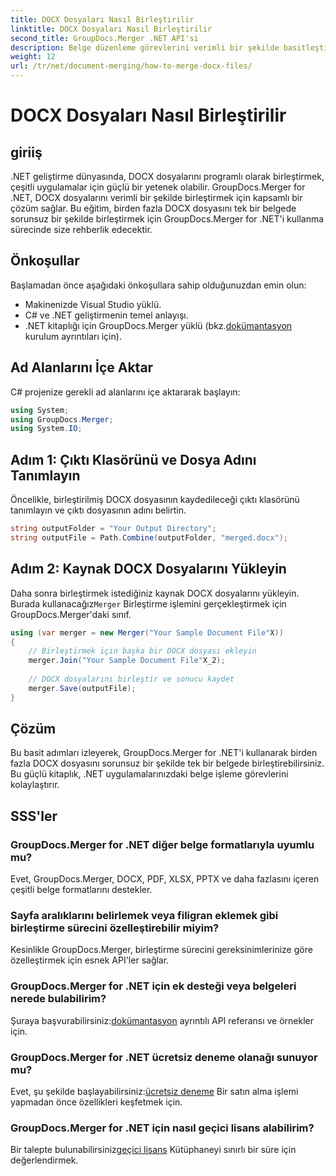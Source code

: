 ```yaml
---
title: DOCX Dosyaları Nasıl Birleştirilir
linktitle: DOCX Dosyaları Nasıl Birleştirilir
second_title: GroupDocs.Merger .NET API'si
description: Belge düzenleme görevlerini verimli bir şekilde basitleştirerek, GroupDocs.Merger'ı kullanarak DOCX dosyalarını .NET'te programlı olarak nasıl birleştireceğinizi öğrenin.
weight: 12
url: /tr/net/document-merging/how-to-merge-docx-files/
---
```


# DOCX Dosyaları Nasıl Birleştirilir

## giriiş
.NET geliştirme dünyasında, DOCX dosyalarını programlı olarak birleştirmek, çeşitli uygulamalar için güçlü bir yetenek olabilir. GroupDocs.Merger for .NET, DOCX dosyalarını verimli bir şekilde birleştirmek için kapsamlı bir çözüm sağlar. Bu eğitim, birden fazla DOCX dosyasını tek bir belgede sorunsuz bir şekilde birleştirmek için GroupDocs.Merger for .NET'i kullanma sürecinde size rehberlik edecektir.
## Önkoşullar
Başlamadan önce aşağıdaki önkoşullara sahip olduğunuzdan emin olun:
- Makinenizde Visual Studio yüklü.
- C# ve .NET geliştirmenin temel anlayışı.
-  .NET kitaplığı için GroupDocs.Merger yüklü (bkz.[dokümantasyon](https://tutorials.groupdocs.com/merger/net/) kurulum ayrıntıları için).

## Ad Alanlarını İçe Aktar
C# projenize gerekli ad alanlarını içe aktararak başlayın:
```csharp
using System; 
using GroupDocs.Merger;
using System.IO;
```
## Adım 1: Çıktı Klasörünü ve Dosya Adını Tanımlayın
Öncelikle, birleştirilmiş DOCX dosyasının kaydedileceği çıktı klasörünü tanımlayın ve çıktı dosyasının adını belirtin.
```csharp
string outputFolder = "Your Output Directory";
string outputFile = Path.Combine(outputFolder, "merged.docx");
```
## Adım 2: Kaynak DOCX Dosyalarını Yükleyin
Daha sonra birleştirmek istediğiniz kaynak DOCX dosyalarını yükleyin. Burada kullanacağız`Merger` Birleştirme işlemini gerçekleştirmek için GroupDocs.Merger'daki sınıf.
```csharp
using (var merger = new Merger("Your Sample Document File"X))
{
    // Birleştirmek için başka bir DOCX dosyası ekleyin
    merger.Join("Your Sample Document File"X_2);
    
    // DOCX dosyalarını birleştir ve sonucu kaydet
    merger.Save(outputFile);
}
```

## Çözüm
Bu basit adımları izleyerek, GroupDocs.Merger for .NET'i kullanarak birden fazla DOCX dosyasını sorunsuz bir şekilde tek bir belgede birleştirebilirsiniz. Bu güçlü kitaplık, .NET uygulamalarınızdaki belge işleme görevlerini kolaylaştırır.
## SSS'ler
### GroupDocs.Merger for .NET diğer belge formatlarıyla uyumlu mu?
Evet, GroupDocs.Merger, DOCX, PDF, XLSX, PPTX ve daha fazlasını içeren çeşitli belge formatlarını destekler.
### Sayfa aralıklarını belirlemek veya filigran eklemek gibi birleştirme sürecini özelleştirebilir miyim?
Kesinlikle GroupDocs.Merger, birleştirme sürecini gereksinimlerinize göre özelleştirmek için esnek API'ler sağlar.
### GroupDocs.Merger for .NET için ek desteği veya belgeleri nerede bulabilirim?
 Şuraya başvurabilirsiniz:[dokümantasyon](https://tutorials.groupdocs.com/merger/net/) ayrıntılı API referansı ve örnekler için.
### GroupDocs.Merger for .NET ücretsiz deneme olanağı sunuyor mu?
 Evet, şu şekilde başlayabilirsiniz:[ücretsiz deneme](https://releases.groupdocs.com/) Bir satın alma işlemi yapmadan önce özellikleri keşfetmek için.
### GroupDocs.Merger for .NET için nasıl geçici lisans alabilirim?
 Bir talepte bulunabilirsiniz[geçici lisans](https://purchase.groupdocs.com/temporary-license/) Kütüphaneyi sınırlı bir süre için değerlendirmek.